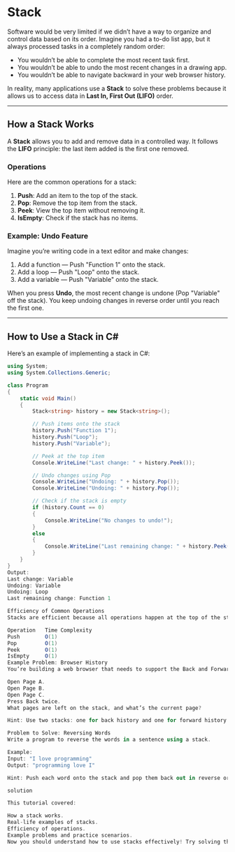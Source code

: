 # Stack  

Software would be very limited if we didn’t have a way to organize and control data based on its order. Imagine you had a to-do list app, but it always processed tasks in a completely random order:  

- You wouldn’t be able to complete the most recent task first.  
- You wouldn’t be able to undo the most recent changes in a drawing app.  
- You wouldn’t be able to navigate backward in your web browser history.  

In reality, many applications use a **Stack** to solve these problems because it allows us to access data in **Last In, First Out (LIFO)** order.  

---

## How a Stack Works  

A **Stack** allows you to add and remove data in a controlled way. It follows the **LIFO** principle: the last item added is the first one removed.  

### Operations  
Here are the common operations for a stack:  

1. **Push**: Add an item to the top of the stack.  
2. **Pop**: Remove the top item from the stack.  
3. **Peek**: View the top item without removing it.  
4. **IsEmpty**: Check if the stack has no items.  

### Example: Undo Feature  
Imagine you’re writing code in a text editor and make changes:  

1. Add a function — Push "Function 1" onto the stack.  
2. Add a loop — Push "Loop" onto the stack.  
3. Add a variable — Push "Variable" onto the stack.  

When you press **Undo**, the most recent change is undone (Pop "Variable" off the stack). You keep undoing changes in reverse order until you reach the first one.  

---

## How to Use a Stack in C#  

Here’s an example of implementing a stack in C#:  

```csharp
using System;
using System.Collections.Generic;

class Program
{
    static void Main()
    {
        Stack<string> history = new Stack<string>();

        // Push items onto the stack
        history.Push("Function 1");
        history.Push("Loop");
        history.Push("Variable");

        // Peek at the top item
        Console.WriteLine("Last change: " + history.Peek());

        // Undo changes using Pop
        Console.WriteLine("Undoing: " + history.Pop());
        Console.WriteLine("Undoing: " + history.Pop());

        // Check if the stack is empty
        if (history.Count == 0)
        {
            Console.WriteLine("No changes to undo!");
        }
        else
        {
            Console.WriteLine("Last remaining change: " + history.Peek());
        }
    }
}
Output:
Last change: Variable  
Undoing: Variable  
Undoing: Loop  
Last remaining change: Function 1  

Efficiency of Common Operations
Stacks are efficient because all operations happen at the top of the stack.

Operation 	Time Complexity
Push      	O(1)
Pop        	O(1)
Peek      	O(1)
IsEmpty	    O(1)
Example Problem: Browser History
You’re building a web browser that needs to support the Back and Forward buttons. Use a stack to simulate the following scenario:

Open Page A.
Open Page B.
Open Page C.
Press Back twice.
What pages are left on the stack, and what’s the current page?

Hint: Use two stacks: one for back history and one for forward history.

Problem to Solve: Reversing Words
Write a program to reverse the words in a sentence using a stack.

Example:
Input: "I love programming"
Output: "programming love I"

Hint: Push each word onto the stack and pop them back out in reverse order.

solution

This tutorial covered:

How a stack works.
Real-life examples of stacks.
Efficiency of operations.
Example problems and practice scenarios.
Now you should understand how to use stacks effectively! Try solving the practice problem on your own before looking at the solution.
